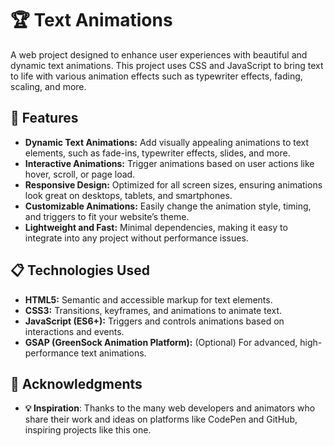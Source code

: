 # 🏆 Text Animations

A web project designed to enhance user experiences with beautiful and dynamic text animations. This project uses CSS and JavaScript to bring text to life with various animation effects such as typewriter effects, fading, scaling, and more.

## 🔑 Features

- **Dynamic Text Animations:** Add visually appealing animations to text elements, such as fade-ins, typewriter effects, slides, and more.
- **Interactive Animations:** Trigger animations based on user actions like hover, scroll, or page load.
- **Responsive Design:** Optimized for all screen sizes, ensuring animations look great on desktops, tablets, and smartphones.
- **Customizable Animations:** Easily change the animation style, timing, and triggers to fit your website’s theme.
- **Lightweight and Fast:** Minimal dependencies, making it easy to integrate into any project without performance issues.

## 📋 Technologies Used

- **HTML5:** Semantic and accessible markup for text elements.
- **CSS3:** Transitions, keyframes, and animations to animate text.
- **JavaScript (ES6+):** Triggers and controls animations based on interactions and events.
- **GSAP (GreenSock Animation Platform):** (Optional) For advanced, high-performance text animations.

## 🙌 Acknowledgments
- **💡 Inspiration**: Thanks to the many web developers and animators who share their work and ideas on platforms like CodePen and GitHub, inspiring projects like this one.
